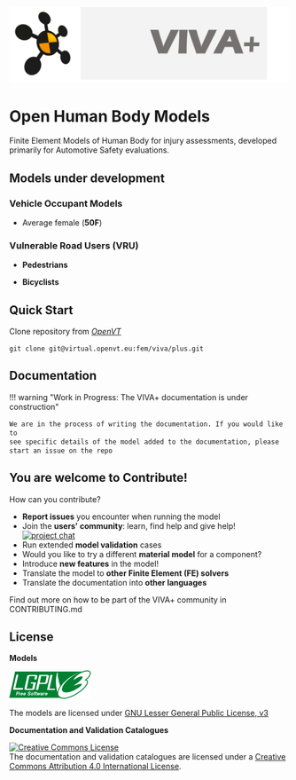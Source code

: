 
![viva-plus-logo](images/VIVA-plus-logo.png)

# **Open Human Body Models**

Finite Element Models of Human Body for injury assessments, developed primarily for Automotive Safety evaluations.

## **Models under development**

### Vehicle Occupant Models

- Average female (**50F**)

### Vulnerable Road Users (VRU)

- **Pedestrians**

- **Bicyclists**


## **Quick Start**

Clone repository from *[OpenVT](https://virtual.openvt.eu/fem/viva/plus)*

```
git clone git@virtual.openvt.eu:fem/viva/plus.git
```
## **Documentation**

!!! warning "Work in Progress: The VIVA+ documentation is under construction"
    
    We are in the process of writing the documentation. If you would like to 
    see specific details of the model added to the documentation, please start an issue on the repo

## **You are welcome to Contribute!**

How can you contribute?

-  **Report issues** you encounter when running the model
- Join the **users' community**: learn, find help and give help! [![project chat](https://img.shields.io/badge/zulip-join_chat-brightgreen.svg)](https://vivaplus.zulipchat.com)
- Run extended **model validation** cases
- Would you like to try a different **material model** for a component?
- Introduce **new features** in the model!
- Translate the model to **other Finite Element (FE) solvers**
- Translate the documentation into **other languages**

Find out more on how to be part of the VIVA+ community in CONTRIBUTING.md

## **License**

**Models**

![LGPLv3)](images/lgplv3.png)

The models are licensed under [GNU Lesser General Public License, v3](https://www.gnu.org/licenses/lgpl-3.0-standalone.html)


**Documentation and Validation Catalogues**

<a rel="license" href="http://creativecommons.org/licenses/by/4.0/"><img alt="Creative Commons License" style="border-width:0" src="https://i.creativecommons.org/l/by/4.0/88x31.png" /></a><br />The documentation and validation catalogues are licensed under a <a rel="license" href="http://creativecommons.org/licenses/by/4.0/">Creative Commons Attribution 4.0 International License</a>.

